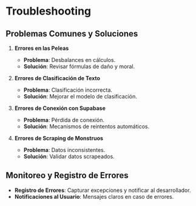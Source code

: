 # Troubleshooting

## Problemas Comunes y Soluciones

1. **Errores en las Peleas**
   - **Problema**: Desbalances en cálculos.
   - **Solución**: Revisar fórmulas de daño y moral.

2. **Errores de Clasificación de Texto**
   - **Problema**: Clasificación incorrecta.
   - **Solución**: Mejorar el modelo de clasificación.

3. **Errores de Conexión con Supabase**
   - **Problema**: Pérdida de conexión.
   - **Solución**: Mecanismos de reintentos automáticos.

4. **Errores de Scraping de Monstruos**
   - **Problema**: Datos inconsistentes.
   - **Solución**: Validar datos scrapeados.



## Monitoreo y Registro de Errores

- **Registro de Errores**: Capturar excepciones y notificar al desarrollador.
- **Notificaciones al Usuario**: Mensajes claros en caso de errores.

